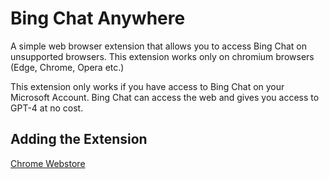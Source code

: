 # Bing Chat Anywhere

A simple web browser extension that allows you to access Bing Chat on unsupported browsers. This extension works only on chromium browsers (Edge, Chrome, Opera etc.)

This extension only works if you have access to Bing Chat on your Microsoft Account. Bing Chat can access the web and gives you access to GPT-4 at no cost.

## Adding the Extension
[Chrome Webstore](https://chrome.google.com/webstore/detail/bingchatanywhere/pgmomcbgjgohbiagkkkcmhflipkllggi)
